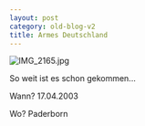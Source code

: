 ```yaml
---
layout: post
category: old-blog-v2
title: Armes Deutschland
---
```


![IMG_2165.jpg](/images-blog/old-blogs/IMG_2165.jpg)

So weit ist es schon gekommen...

Wann? 17.04.2003

Wo? Paderborn
